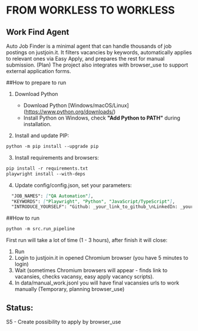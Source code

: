 # FROM WORKLESS TO WORKLESS

## Work Find Agent

Auto Job Finder is a minimal agent that can handle thousands of job postings on justjoin.it. It filters vacancies by keywords, automatically applies to relevant ones via Easy Apply, and prepares the rest for manual submission. (Plan) The project also integrates with browser_use to support external application forms.

##How to prepare to run
1. Download Python   
   - Download Python [Windows/macOS/Linux] (https://www.python.org/downloads/)   
   - Install Python on Windows, check **"Add Python to PATH"** during installation.

2. Install and update PIP:
```markdown
python -m pip install --upgrade pip
```
3. Install requirements and browsers:
```markdown
pip install -r requirements.txt
playwright install --with-deps
```
4. Update config/config.json, set your parameters:
```markdown
  "JOB_NAMES": ["QA Automation"],
  "KEYWORDS": ["Playwright", "Python", "JavaScript/TypeScript"],
  "INTRODUCE_YOURSELF": "Github: _your_link_to_github_\nLinkedIn: _your_link_to_linkedin_",
```
##How to run
```markdown
python -m src.run_pipeline
```
First run will take a lot of time (1 - 3 hours), after finish it will close: 
1) Run
2) Login to justjoin.it in opened Chromium browser (you have 5 minutes to login)
3) Wait (sometimes Chromium browsers will appear - finds link to vacansies, checks vacansy, easy apply vacancy scripts). 
4) In data/manual_work.jsonl you will have final vacansies urls to work manually (Temporary, planning browser_use)   

## Status:
S5 - Create possibility to apply by browser_use
